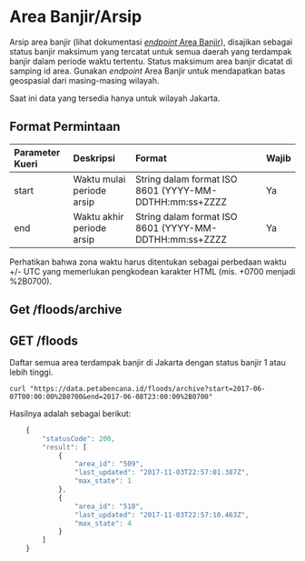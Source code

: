 # Area Banjir/Arsip

Arsip area banjir \(lihat dokumentasi [_endpoint_ Area Banjir](https://docs.petabencana.id/routes/areabanjir)\), disajikan sebagai status banjir maksimum yang tercatat untuk semua daerah yang terdampak banjir dalam periode waktu tertentu. Status maksimum area banjir dicatat di samping id area. Gunakan _endpoint_ Area Banjir untuk mendapatkan batas geospasial dari masing-masing wilayah.

‌Saat ini data yang tersedia hanya untuk wilayah Jakarta.

## Format Permintaan

| Parameter Kueri | Deskripsi | Format | Wajib |
| :--- | :--- | :--- | :--- |
| start | Waktu mulai periode arsip | String dalam format ISO 8601 \(YYYY-MM-DDTHH:mm:ss+ZZZZ | Ya |
| end | Waktu akhir periode arsip | String dalam format ISO 8601 \(YYYY-MM-DDTHH:mm:ss+ZZZZ | Ya |

Perhatikan bahwa zona waktu harus ditentukan sebagai perbedaan waktu +/- UTC yang memerlukan pengkodean karakter HTML \(mis. +0700 menjadi %2B0700\).

## Get /floods/archive

## GET /floods

Daftar semua area terdampak banjir di Jakarta dengan status banjir 1 atau lebih tinggi.

```text
curl "https://data.petabencana.id/floods/archive?start=2017-06-07T00:00:00%2B0700&end=2017-06-08T23:00:00%2B0700"
```

Hasilnya adalah sebagai berikut:

```javascript
    {
        "statusCode": 200,
        "result": [
            {
                "area_id": "509",
                "last_updated": "2017-11-03T22:57:01.387Z",
                "max_state": 1
            },
            {
                "area_id": "510",
                "last_updated": "2017-11-03T22:57:10.463Z",
                "max_state": 4
            }
        ]
    }
```

